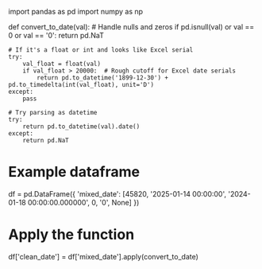 import pandas as pd
import numpy as np

def convert_to_date(val):
    # Handle nulls and zeros
    if pd.isnull(val) or val == 0 or val == '0':
        return pd.NaT
    
    # If it's a float or int and looks like Excel serial
    try:
        val_float = float(val)
        if val_float > 20000:  # Rough cutoff for Excel date serials
            return pd.to_datetime('1899-12-30') + pd.to_timedelta(int(val_float), unit='D')
    except:
        pass
    
    # Try parsing as datetime
    try:
        return pd.to_datetime(val).date()
    except:
        return pd.NaT

# Example dataframe
df = pd.DataFrame({
    'mixed_date': [45820, '2025-01-14 00:00:00', '2024-01-18 00:00:00.000000', 0, '0', None]
})

# Apply the function
df['clean_date'] = df['mixed_date'].apply(convert_to_date)
